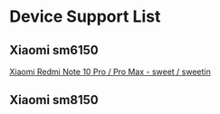 # Device Support List
## Xiaomi sm6150
[Xiaomi Redmi Note 10 Pro / Pro Max - sweet / sweetin](https://github.com/SailfishOS-msmnile/device/tree/sweet)
## Xiaomi sm8150
